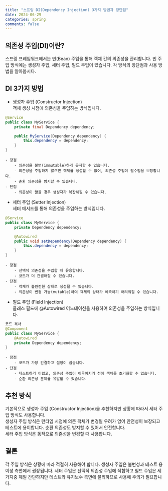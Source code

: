 ```yaml
---
title: "스프링 DI(Dependency Injection) 3가지 방법과 장단점"
date: 2024-06-29
categories: spring
comments: false
---
```


## 의존성 주입(DI)이란?
스프링 프레임워크에서는 빈(Bean) 주입을 통해 객체 간의 의존성을 관리합니다. 빈 주입 방식에는 생성자 주입, 세터 주입, 필드 주입이 있습니다. 각 방식의 장단점과 사용 방법을 알아봅시다.

## DI 3가지 방법
- 생성자 주입 (Constructor Injection)  
객체 생성 시점에 의존성을 주입하는 방식입니다.
```java
@Service
public class MyService {
    private final Dependency dependency;

    public MyService(Dependency dependency) {
        this.dependency = dependency;
    }
}
```
    - 장점
        - 의존성을 불변(immutable)하게 유지할 수 있습니다.
        - 의존성을 주입하지 않으면 객체를 생성할 수 없어, 의존성 주입이 필수임을 보장합니다.
        - 순환 의존성을 방지할 수 있습니다.
    - 단점
        - 의존성이 많을 경우 생성자가 복잡해질 수 있습니다.

- 세터 주입 (Setter Injection)   
세터 메서드를 통해 의존성을 주입하는 방식입니다.
```java
@Service
public class MyService {
    private Dependency dependency;

    @Autowired
    public void setDependency(Dependency dependency) {
        this.dependency = dependency;
    }
}
```
    - 장점
        - 선택적 의존성을 주입할 때 유용합니다.
        - 코드가 더 간결해질 수 있습니다.
    - 단점
        - 객체가 불완전한 상태로 생성될 수 있습니다.
        - 의존성이 변경 가능(mutable)하여 객체의 상태가 예측하기 어려워질 수 있습니다.

- 필드 주입 (Field Injection)  
클래스 필드에 @Autowired 어노테이션을 사용하여 의존성을 주입하는 방식입니다.
```java
코드 복사
@Component
public class MyService {
    @Autowired
    private Dependency dependency;
}
```
    - 장점
        - 코드가 가장 간결하고 설정이 쉽습니다.
    - 단점
        - 테스트하기 어렵고, 의존성 주입이 이루어지기 전에 객체를 초기화할 수 없습니다.
        - 순환 의존성 문제를 유발할 수 있습니다.

## 추천 방식
기본적으로 생성자 주입 (Constructor Injection)을 추천하지만 상황에 따라서 세터 주입 방식도 사용합니다.  
생성자 주입 방식은 런타임 시점에 의존 객체가 변경될 우려가 없어 안전성이 보장되고 테스트에 용이합니다.
순환 의존성도 방지할 수 있어서 안전합니다.  
세터 주입 방식은 동적으로 의존성을 변경할 때 사용합니다.

## 결론
각 주입 방식은 상황에 따라 적절히 사용해야 합니다. 생성자 주입은 불변성과 테스트 용이성 측면에서 권장됩니다.
세터 주입은 선택적 의존성 주입에 적합하고 필드 주입은 세 가지중 제일 간단하지만 테스트와 유지보수 측면에 불리하므로 사용에 주의가 필요합니다.
